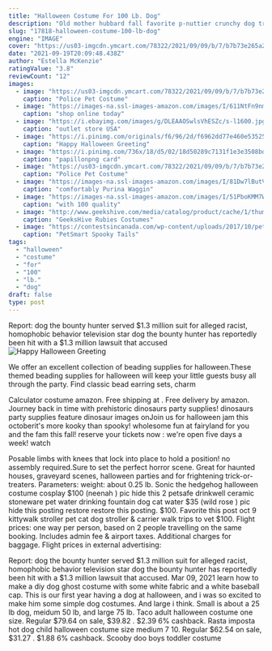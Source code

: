 ```yaml
---
title: "Halloween Costume For 100 Lb. Dog"
description: "Old mother hubbard fall favorite p-nuttier crunchy dog treats, 1-lb bag $4.74 $4.99 3. Free 1-3 day shipping over $49  Prep your pup for the next halloween party or parade with some fabulous dog halloween costume accessories you can just put on and go. A lions mane or yoda ears make a great costume"
slug: "17818-halloween-costume-100-lb-dog"
engine: "IMAGE"
cover: "https://us03-imgcdn.ymcart.com/78322/2021/09/09/b/7/b7b73e265a29964a.jpg"
date: "2021-09-19T20:09:48.438Z"
author: "Estella McKenzie"
ratingValue: "3.8"
reviewCount: "12"
images:
  - image: "https://us03-imgcdn.ymcart.com/78322/2021/09/09/b/7/b7b73e265a29964a.jpg"
    caption: "Police Pet Costume"
  - image: "https://images-na.ssl-images-amazon.com/images/I/611NtFn9nmL._AC_SL1200_.jpg"
    caption: "shop online today"
  - image: "https://i.ebayimg.com/images/g/DLEAAOSwlsVhESZc/s-l1600.jpg"
    caption: "outlet store USA"
  - image: "https://i.pinimg.com/originals/f6/96/2d/f6962dd77e460e5352513669d7ae3138.jpg"
    caption: "Happy Halloween Greeting"
  - image: "https://i.pinimg.com/736x/18/d5/02/18d50289c7131f1e3e3508bdefcdd62e.jpg"
    caption: "papillonpng card"
  - image: "https://us03-imgcdn.ymcart.com/78322/2021/09/09/b/7/b7b73e265a29964a.jpg?x-oss-process=image/quality,Q_90/auto-orient,1/resize,m_lfit,w_650,h_975"
    caption: "Police Pet Costume"
  - image: "https://images-na.ssl-images-amazon.com/images/I/81Dw7lButVL._SL1500_.jpg"
    caption: "comfortably Purina Waggin"
  - image: "https://images-na.ssl-images-amazon.com/images/I/51PboKMM7WL._SL1000_.jpg"
    caption: "with 100 quality"
  - image: "http://www.geekshive.com/media/catalog/product/cache/1/thumbnail/700x700/9df78eab33525d08d6e5fb8d27136e95/g/i/gimage_73523.jpg"
    caption: "GeeksHive Rubies Costumes"
  - image: "https://contestsincanada.com/wp-content/uploads/2017/10/petsmart-spooky-tails-halloween-contest-768x394.jpg"
    caption: "PetSmart Spooky Tails"
tags:
  - "halloween"
  - "costume"
  - "for"
  - "100"
  - "lb."
  - "dog"
draft: false
type: post
---
```


Report: dog the bounty hunter served $1.3 million suit for alleged racist, homophobic behavior television star dog the bounty hunter has reportedly been hit with a $1.3 million lawsuit that accused
![Happy Halloween Greeting](https://i.pinimg.com/originals/f6/96/2d/f6962dd77e460e5352513669d7ae3138.jpg "Happy Halloween Greeting")

We offer an excellent collection of beading supplies for halloween.These themed beading supplies for halloween will keep your little guests busy all through the party. Find classic bead earring sets, charm
<!--inArticleAds-->

<!--galleryOne-->

Calculator costume amazon. Free shipping at . Free delivery by amazon. Journey back in time with prehistoric dinosaurs party supplies! dinosaurs party supplies feature dinosaur images onJoin us for halloween jam this octoberit's more kooky than spooky! wholesome fun at fairyland for you and the fam this fall! reserve your tickets now : we're open five days a week! watch
<!--inArticleAds-->

<!--galleryTwo-->

Posable limbs with knees that lock into place to hold a position! no assembly required.Sure to set the perfect horror scene. Great for haunted houses, graveyard scenes, halloween parties and for frightening trick-or-treaters. Parameters: weight: about 0.25 lb. Sonic the hedgehog halloween costume cosplay $100 (neenah ) pic hide this  2 petsafe drinkwell ceramic stoneware pet water drinking fountain dog cat water $35 (wild rose ) pic hide this posting restore restore this posting. $100. Favorite this post oct 9 kittywalk stroller pet cat dog stroller & carrier walk trips to vet $100. Flight prices: one way per person, based on 2 people travelling on the same booking. Includes admin fee & airport taxes. Additional charges for baggage. Flight prices in external advertising:
<!--galleryThree-->

Report: dog the bounty hunter served $1.3 million suit for alleged racist, homophobic behavior television star dog the bounty hunter has reportedly been hit with a $1.3 million lawsuit that accused. Mar 09, 2021 learn how to make a diy dog ghost costume with some white fabric and a white baseball cap.  This is our first year having a dog at halloween, and i was so excited to make him some simple dog costumes. And large i think. Small is about a 25 lb dog, meidum 50 lb, and large 75 lb. Taco adult halloween costume one size. Regular $79.64 on sale, $39.82 . $2.39  6% cashback. Rasta imposta hot dog child halloween costume size medium 7 10. Regular $62.54 on sale, $31.27 . $1.88  6% cashback. Scooby doo boys toddler costume